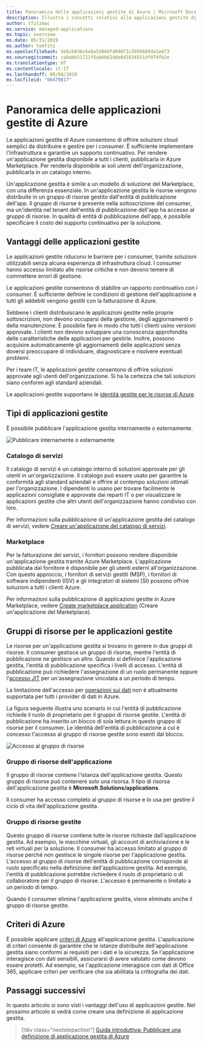 ```yaml
---
title: Panoramica delle applicazioni gestite di Azure | Microsoft Docs
description: Illustra i concetti relativi alle applicazioni gestite di Azure
author: tfitzmac
ms.service: managed-applications
ms.topic: overview
ms.date: 05/31/2019
ms.author: tomfitz
ms.openlocfilehash: 5b6cb030c6eba5d80dfd046f1c3950609da1ed73
ms.sourcegitcommit: cababb51721f6ab6b61dda6d18345514f074fb2e
ms.translationtype: HT
ms.contentlocale: it-IT
ms.lasthandoff: 06/04/2019
ms.locfileid: "66479817"
---
```

# <a name="azure-managed-applications-overview"></a>Panoramica delle applicazioni gestite di Azure

Le applicazioni gestite di Azure consentono di offrire soluzioni cloud semplici da distribuire e gestire per i consumer. È sufficiente implementare l'infrastruttura e garantire un supporto continuativo. Per rendere un'applicazione gestita disponibile a tutti i clienti, pubblicarla in Azure Marketplace. Per renderla disponibile ai soli utenti dell'organizzazione, pubblicarla in un catalogo interno. 

Un'applicazione gestita è simile a un modello di soluzione del Marketplace, con una differenza essenziale. In un'applicazione gestita le risorse vengono distribuite in un gruppo di risorse gestito dall'entità di pubblicazione dell'app. Il gruppo di risorse è presente nella sottoscrizione del consumer, ma un'identità nel tenant dell'entità di pubblicazione dell'app ha accesso al gruppo di risorse. In qualità di entità di pubblicazione dell'app, è possibile specificare il costo del supporto continuativo per la soluzione.

## <a name="advantages-of-managed-applications"></a>Vantaggi delle applicazioni gestite

Le applicazioni gestite riducono le barriere per i consumer, tramite soluzioni utilizzabili senza alcuna esperienza di infrastruttura cloud. I consumer hanno accesso limitato alle risorse critiche e non devono temere di commettere errori di gestione. 

Le applicazioni gestite consentono di stabilire un rapporto continuativo con i consumer. È sufficiente definire le condizioni di gestione dell'applicazione e tutti gli addebiti vengono gestiti con la fatturazione di Azure.

Sebbene i clienti distribuiscano le applicazioni gestite nelle proprie sottoscrizioni, non devono occuparsi della gestione, degli aggiornamenti o della manutenzione. È possibile fare in modo che tutti i clienti usino versioni approvate. I clienti non devono sviluppare una conoscenza approfondita delle caratteristiche delle applicazioni per gestirle. Inoltre, possono acquisire automaticamente gli aggiornamenti delle applicazioni senza doversi preoccupare di individuare, diagnosticare e risolvere eventuali problemi. 

Per i team IT, le applicazioni gestite consentono di offrire soluzioni approvate agli utenti dell'organizzazione. Si ha la certezza che tali soluzioni siano conformi agli standard aziendali.

Le applicazioni gestite supportano le [identità gestite per le risorse di Azure](./publish-managed-identity.md).

## <a name="types-of-managed-applications"></a>Tipi di applicazioni gestite

È possibile pubblicare l'applicazione gestita internamente o esternamente.

![Pubblicare internamente o esternamente](./media/overview/manage_app_options.png)

### <a name="service-catalog"></a>Catalogo di servizi

Il catalogo di servizi è un catalogo interno di soluzioni approvate per gli utenti in un'organizzazione. Il catalogo può essere usato per garantire la conformità agli standard aziendali e offrire al contempo soluzioni ottimali per l'organizzazione. I dipendenti lo usano per trovare facilmente le applicazioni consigliate e approvate dai reparti IT o per visualizzare le applicazioni gestite che altri utenti dell'organizzazione hanno condiviso con loro.

Per informazioni sulla pubblicazione di un'applicazione gestita del catalogo di servizi, vedere [Creare un'applicazione del catalogo di servizi](publish-service-catalog-app.md).

### <a name="marketplace"></a>Marketplace

Per la fatturazione dei servizi, i fornitori possono rendere disponibile un'applicazione gestita tramite Azure Marketplace. L'applicazione pubblicata dal fornitore è disponibile per gli utenti esterni all'organizzazione. Con questo approccio, i fornitori di servizi gestiti (MSP), i fornitori di software indipendenti (ISV) e gli integratori di sistemi (SI) possono offrire soluzioni a tutti i clienti Azure.

Per informazioni sulla pubblicazione di applicazioni gestite in Azure Marketplace, vedere [Create marketplace application](publish-marketplace-app.md) (Creare un'applicazione del Marketplace).

## <a name="resource-groups-for-managed-applications"></a>Gruppi di risorse per le applicazioni gestite

Le risorse per un'applicazione gestita si trovano in genere in due gruppi di risorse. Il consumer gestisce un gruppo di risorse, mentre l'entità di pubblicazione ne gestisce un altro. Quando si definisce l'applicazione gestita, l'entità di pubblicazione specifica i livelli di accesso. L'entità di pubblicazione può richiedere l'assegnazione di un ruolo permanente oppure l'[accesso JIT](request-just-in-time-access.md) per un'assegnazione vincolata a un periodo di tempo.

La limitazione dell'accesso per [operazioni sui dati](../role-based-access-control/role-definitions.md) non è attualmente supportata per tutti i provider di dati in Azure.

La figura seguente illustra uno scenario in cui l'entità di pubblicazione richiede il ruolo di proprietario per il gruppo di risorse gestite. L'entità di pubblicazione ha inserito un blocco di sola lettura in questo gruppo di risorse per il consumer. Le identità dell'entità di pubblicazione a cui è concesso l'accesso al gruppo di risorse gestite sono esenti dal blocco.

![Accesso al gruppo di risorse](./media/overview/access.png)

### <a name="application-resource-group"></a>Gruppo di risorse dell'applicazione

Il gruppo di risorse contiene l'istanza dell'applicazione gestita. Questo gruppo di risorse può contenere solo una risorsa. Il tipo di risorsa dell'applicazione gestita è **Microsoft.Solutions/applications**.

Il consumer ha accesso completo al gruppo di risorse e lo usa per gestire il ciclo di vita dell'applicazione gestita.

### <a name="managed-resource-group"></a>Gruppo di risorse gestite

Questo gruppo di risorse contiene tutte le risorse richieste dall'applicazione gestita. Ad esempio, le macchine virtuali, gli account di archiviazione e le reti virtuali per la soluzione. Il consumer ha accesso limitato al gruppo di risorse perché non gestisce le singole risorse per l'applicazione gestita. L'accesso al gruppo di risorse dell'entità di pubblicazione corrisponde al ruolo specificato nella definizione dell'applicazione gestita. Ad esempio, l'entità di pubblicazione potrebbe richiedere il ruolo di proprietario o di collaboratore per il gruppo di risorse. L'accesso è permanente o limitato a un periodo di tempo.

Quando il consumer elimina l'applicazione gestita, viene eliminato anche il gruppo di risorse gestite.

## <a name="azure-policy"></a>Criteri di Azure

È possibile applicare [criteri di Azure](../governance/policy/overview.md) all'applicazione gestita. L'applicazione di criteri consente di garantire che le istanze distribuite dell'applicazione gestita siano conformi ai requisiti per i dati e la sicurezza. Se l'applicazione interagisce con dati sensibili, assicurarsi di avere valutato come devono essere protetti. Ad esempio, se l'applicazione interagisce con dati di Office 365, applicare criteri per verificare che sia abilitata la crittografia dei dati.

## <a name="next-steps"></a>Passaggi successivi

In questo articolo si sono visti i vantaggi dell'uso di applicazioni gestite. Nel prossimo articolo si vedrà come creare una definizione di applicazione gestita.

> [!div class="nextstepaction"]
> [Guida introduttiva: Pubblicare una definizione di applicazione gestita di Azure](publish-managed-app-definition-quickstart.md)
